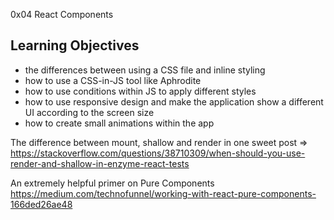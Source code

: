 0x04 React Components


## Learning Objectives
- the differences between using a CSS file and inline styling
- how to use a CSS-in-JS tool like Aphrodite
- how to use conditions within JS to apply different styles
- how to use responsive design and make the application show a different UI according to the screen size
- how to create small animations within the app

The difference between mount, shallow and render in one sweet post =>
https://stackoverflow.com/questions/38710309/when-should-you-use-render-and-shallow-in-enzyme-react-tests

An extremely helpful primer on Pure Components
https://medium.com/technofunnel/working-with-react-pure-components-166ded26ae48